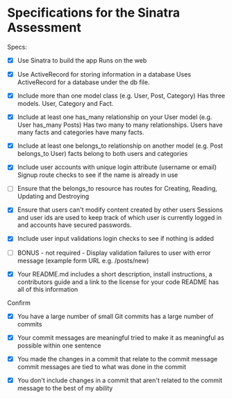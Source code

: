 # Specifications for the Sinatra Assessment

Specs:
- [x] Use Sinatra to build the app
  Runs on the web

- [x] Use ActiveRecord for storing information in a database
  Uses ActiveRecord for a database under the db file.

- [x] Include more than one model class (e.g. User, Post, Category)
  Has three models. User, Category and Fact.

- [x] Include at least one has_many relationship on your User model (e.g. User has_many Posts)
  Has two many to many relationships. Users have many facts and categories have many facts.

- [x] Include at least one belongs_to relationship on another model (e.g. Post belongs_to User)
  facts belong to both users and categories

- [x] Include user accounts with unique login attribute (username or email)
  Signup route checks to see if the name is already in use

- [ ] Ensure that the belongs_to resource has routes for Creating, Reading, Updating and Destroying

- [x] Ensure that users can't modify content created by other users
  Sessions and user ids are used to keep track of which user is currently logged in and accounts have secured passwords.

- [x] Include user input validations
  login checks to see if nothing is added

- [ ] BONUS - not required - Display validation failures to user with error message (example form URL e.g. /posts/new)
- [x] Your README.md includes a short description, install instructions, a contributors guide and a link to the license for your code
  README has all of this information

Confirm
- [x] You have a large number of small Git commits
  has a large number of commits

- [x] Your commit messages are meaningful
  tried to make it as meaningful as possible within one sentence

- [x] You made the changes in a commit that relate to the commit message
  commit messages are tied to what was done in the commit

- [x] You don't include changes in a commit that aren't related to the commit message
  to the best of my ability
